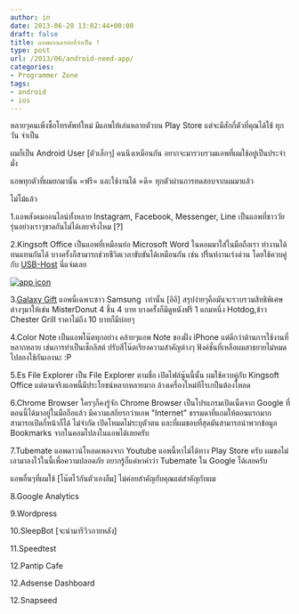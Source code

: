 ```yaml
---
author: in
date: 2013-06-20 13:02:44+00:00
draft: false
title: แอพแอนดรอยที่จำเป็น !
type: post
url: /2013/06/android-need-app/
categories:
- Programmer Zone
tags:
- android
- ios
---
```


หลายๆคนเพิ่งซื้อโทรศัพท์ใหม่ มีแอพให้เล่นหลายตัวบน Play Store แต่จะมีสักกี่ตัวที่คุณได้ใช้ ทุกวัน จำเป็น

ผมก็เป็น Android User [ตัวเล็กๆ] คนนึงเหมือนกัน อยากจะมารวบรวมแอพที่ผมใช้อยู่เป็นประจำมั่ง

แอพทุกตัวที่ผมยกมานั้น =ฟรี= และใช้งานได้ =ดี= ทุกตัวผ่านการทดสอบจากผมมาแล้ว

ไม่โม้แล้ว

1.แอพสังคมออนไลน์ทั้งหลาย Instagram, Facebook, Messenger, Line เป็นแอพที่ชาววัยรุ่นอย่างเราๆขาดกันไม่ได้เลยจริงไหม [?]

2.Kingsoft Office เป็นแอพที่เหมือนย่อ Microsoft Word ในคอมมาใส่ในมือถือเรา ทำงานได้ทนแทนกันได้ บางครั้งก็สามารถช่วยชีวิตเวลาขับขันได้เหมือนกัน เช่น ปริ้นท์งานเร่งด่วน โดยใช้ควบคู่กับ [USB-Host](https://www.cyruszhang.com/usb-host/) นี่แจ่มเลย

[![app icon](https://www.cyruszhang.com/wp-content/uploads/2013/06/cats.jpg)
](https://www.cyruszhang.com/wp-content/uploads/2013/06/cats.jpg)

<!-- more -->

3.[Galaxy Gift](https://www.cyruszhang.com/galaxy-gift-misterdonut/) แอพนี่เฉพาะชาว Samsung  เท่านั้น [อิอิ] สรุปง่ายๆคือมันจะรวบรวมสิทธิพิเศษต่างๆมาให้เช่น MisterDonut 4 ชิ้น 4 บาท บางครั้งก็มีดูหนังฟรี 1 แถมหนึ่ง Hotdog,ข้าว Chester Grill ราคาไม่ถึง 10 บาทก็มีบ่อยๆ

4.Color Note เป็นแอพโน๊ตทุกอย่าง คล้ายๆแอพ Note ของฝั่ง iPhone แต่ดีกว่าด้านการใช้งานที่หลากหลาย เช่นการทำเป็นเช็กลิสต์ ปรับสีโน๊ตเรียงความสำคัญต่างๆ ฟังค์ชั่นที่เหลือผมสาธยายไม่หมด ไปลองใช้กันเองนะ :P

5.Es File Explorer เป็น File Explorer ตามชื่อ เปิดไฟล์นู๊นนี้นั้น ผมใช้ควบคู่กับ Kingsoft Office แต่ตามจริงแอพนี้มีประโยชน์หลากหลายมาก ล้างเครื่องใหม่ทีไรเกป็นต้องโหลด

6.Chrome Browser ใครๆก็คงรู้จัก Chrome Browser เป็นโปรแกรมเปิดเน็ตจาก Google ที่ตอนนี้ได้มาอยู่ในมือถือแล้ว มีความเสถียรกว่าแอพ "Internet" ธรรมดาที่แถมให้ตอนแรกมาก สามารถเปิดกี่หน้าก็ได้ ไม่จำกัด เปิดโหมดไม่ระบุตัวตน และที่ผมชอบที่สุดมันสามารถนำพวกข้อมูล Bookmarks จากในคอมไปลงในแอพได้เลยครับ

7.Tubemate แอพดาวน์โหลดเพลงจาก Youtube แอพนี้หาไม่ได้ทาง Play Store ครับ ผมขอไม่เอามาลงไว้ในนี้เพื่อความปลอดภัย อยากรู้ก็แค่หาคำว่า Tubemate ใน Google ได้เลยครับ



แอพอื่นๆที่ผมใช้ [โน๊ตไว้กันตัวเองลืม] ไม่ค่อยสำคัญกับคุณแต่สำคัญกับผม

8.Google Analytics

9.Wordpress

10.SleepBot [จะนำมารีวิวภายหลัง]

11.Speedtest

12.Pantip Cafe

12.Adsense Dashboard

12.Snapseed
